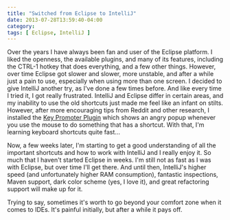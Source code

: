 ```yaml
---
title: "Switched from Eclipse to IntelliJ"
date: 2013-07-28T13:59:40-04:00
category:
tags: [ Eclipse, IntelliJ ]
---
```


Over the years I have always been fan and user of the Eclipse platform. I liked the openness, the available plugins, and many of its features, including the CTRL-1 hotkey that does everything, and a few other things. However, over time Eclipse got slower and slower, more unstable, and after a while just a pain to use, especially when using more than one screen. I decided to give IntelliJ another try, as I've done a few times before. And like every time I tried it, I got really frustrated. IntelliJ and Eclipse differ in certain areas, and my inability to use the old shortcuts just made me feel like an infant on stilts. However, after more encouraging tips from Reddit and other research, I installed the [Key Promoter Plugin](http://plugins.jetbrains.com/plugin/?id=1003) which shows an angry popup whenever you use the mouse to do something that has a shortcut. With that, I'm learning keyboard shortcuts quite fast...

Now, a few weeks later, I'm starting to get a good understanding of all the important shortcuts and how to work with IntelliJ and I really enjoy it. So much that I haven't started Eclipse in weeks. I'm still not as fast as I was with Eclipse, but over time I'll get there. And until then, IntelliJ's higher speed (and unfortunately higher RAM consumption), fantastic inspections, Maven support, dark color scheme (yes, I love it), and great refactoring support will make up for it.

Trying to say, sometimes it's worth to go beyond your comfort zone when it comes to IDEs. It's painful initially, but after a while it pays off.
